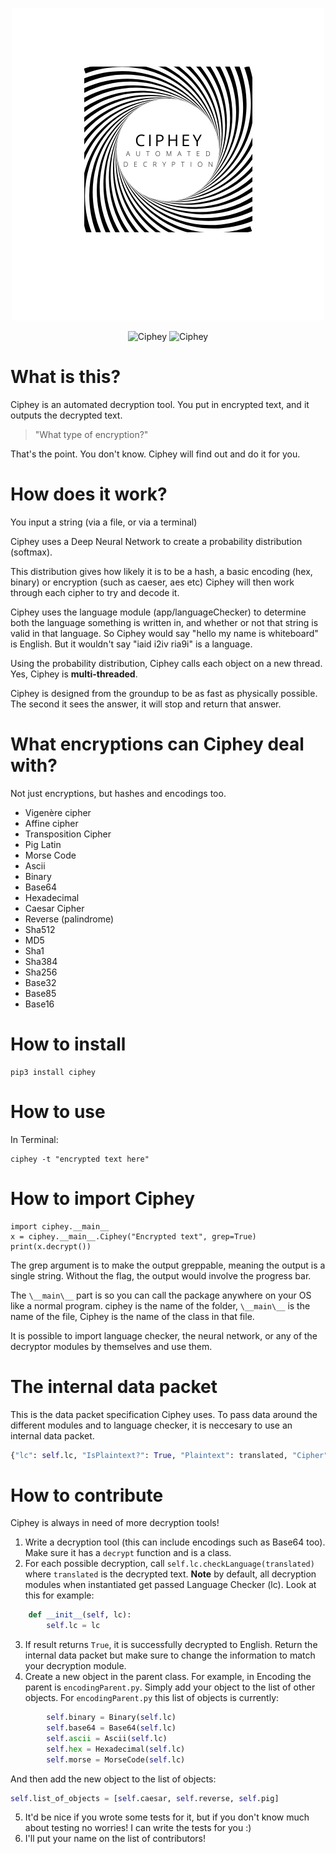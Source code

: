 <p align="center">
  <img src="logo.png" alt="Ciphey">
</p>


<p align="center">
  <img src="https://img.shields.io/badge/License-MIT-yellow.svg" alt="Ciphey">
  <img src="https://github.com/brandonskerritt/Ciphey/workflows/Python%20application/badge.svg?branch=master" alt="Ciphey">
</p>



# What is this?
Ciphey is an automated decryption tool.
You put in encrypted text, and it outputs the decrypted text.

> "What type of encryption?"

That's the point. You don't know. Ciphey will find out and do it for you.

# How does it work?
You input a string (via a file, or via a terminal)

Ciphey uses a Deep Neural Network to create a probability distribution (softmax). 

This distribution gives how likely it is to be a hash, a basic encoding (hex, binary) or encryption (such as caeser, aes etc)
Ciphey will then work through each cipher to try and decode it.

Ciphey uses the language module (app/languageChecker) to determine both the language something is written in, and whether or not that string is valid in that language. So Ciphey would say "hello my name is whiteboard" is English. But it wouldn't say "iaid i2iv ria9i" is a language.

Using the probability distribution, Ciphey calls each object on a new thread. Yes, Ciphey is **multi-threaded**.

Ciphey is designed from the groundup to be as fast as physically possible. The second it sees the answer, it will stop and return that answer.

# What encryptions can Ciphey deal with?
Not just encryptions, but hashes and encodings too.

* Vigenère cipher
* Affine cipher
* Transposition Cipher
* Pig Latin
* Morse Code
* Ascii
* Binary
* Base64
* Hexadecimal
* Caesar Cipher
* Reverse (palindrome)
* Sha512
* MD5
* Sha1
* Sha384
* Sha256
* Base32
* Base85
* Base16

# How to install
```
pip3 install ciphey
```

# How to use

In Terminal:

```
ciphey -t "encrypted text here"
```

# How to import Ciphey
```
import ciphey.__main__
x = ciphey.__main__.Ciphey("Encrypted text", grep=True)
print(x.decrypt())
```

The grep argument is to make the output greppable, meaning the output is a single string. Without the flag, the output would involve the progress bar.

The `\__main\__` part is so you can call the package anywhere on your OS like a normal program. ciphey is the name of the folder, `\__main\__` is the name of the file, Ciphey is the name of the class in that file.

It is possible  to import language checker, the neural network, or any of the decryptor modules by themselves and use them.
# The internal data packet
This is the data packet specification Ciphey uses. To pass data around the different modules and to language checker, it is neccesary to use an internal data packet.
```python
{"lc": self.lc, "IsPlaintext?": True, "Plaintext": translated, "Cipher": "Caesar", "Extra Information": "The rotation used is {counter}"}
```

# How to contribute
Ciphey is always in need of more decryption tools! 
1. Write a decryption tool (this can include encodings such as Base64 too). Make sure it has a `decrypt` function and is a class.
2. For each possible decryption, call `self.lc.checkLanguage(translated)` where `translated` is the decrypted text.
**Note** by default, all decryption modules when instantiated get passed Language Checker (lc). Look at this for example:
```python
    def __init__(self, lc):
        self.lc = lc
```
3. If result returns `True`, it is successfully decrypted to English. Return the internal data packet but make sure to change the information to match your decryption module.
4. Create a new object in the parent class. For example, in Encoding the parent is `encodingParent.py`. Simply add your object to the list of other objects. For `encodingParent.py` this list of objects is currently:
```python
        self.binary = Binary(self.lc)
        self.base64 = Base64(self.lc)
        self.ascii = Ascii(self.lc)
        self.hex = Hexadecimal(self.lc)
        self.morse = MorseCode(self.lc)
```
And then add the new object to the list of objects:
```python
self.list_of_objects = [self.caesar, self.reverse, self.pig]
```
5. It'd be nice if you wrote some tests for it, but if you don't know much about testing no worries! I can write the tests for you :)
6. I'll put your name on the list of contributors!
